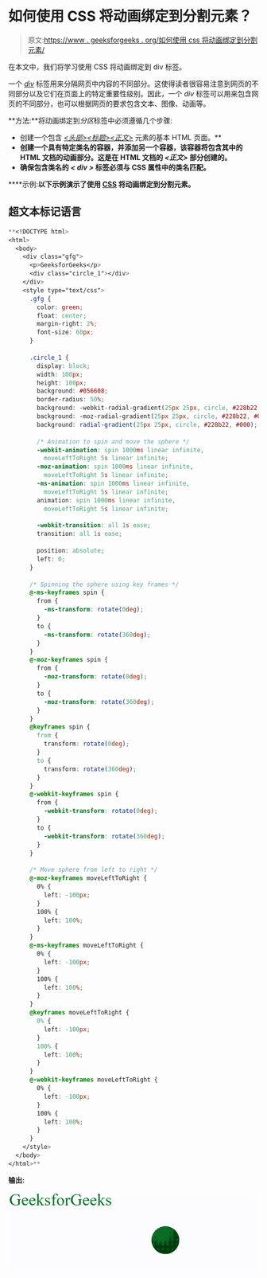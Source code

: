 # 如何使用 CSS 将动画绑定到分割元素？

> 原文:[https://www . geeksforgeeks . org/如何使用 css 将动画绑定到分割元素/](https://www.geeksforgeeks.org/how-to-bind-an-animation-to-a-division-element-using-css/)

在本文中，我们将学习使用 CSS 将动画绑定到 div 标签。

一个 [*div*](https://www.geeksforgeeks.org/div-tag-html/) 标签用来分隔网页中内容的不同部分。这使得读者很容易注意到网页的不同部分以及它们在页面上的特定重要性级别。因此，一个 *div* 标签可以用来包含网页的不同部分，也可以根据网页的要求包含文本、图像、动画等。

**方法:**将动画绑定到*分区*标签中必须遵循几个步骤:

*   创建一个包含 [*<头部>*](https://www.geeksforgeeks.org/html-head-tag/)*[*<标题>*](https://www.geeksforgeeks.org/html-title-tag/)*[*<正文>*](https://www.geeksforgeeks.org/html-body-tag/) 元素的基本 HTML 页面。**
*   **创建一个具有特定类名的容器，并添加另一个容器，该容器将包含其中的 HTML 文档的动画部分。这是在 HTML 文档的 *<正文>* 部分创建的。**
*   **确保包含类名的 *< div >* 标签必须与 CSS 属性中的类名匹配。**

****示例:**以下示例演示了使用 [CSS](https://www.geeksforgeeks.org/css-tutorials/) 将动画绑定到分割元素。**

## **超文本标记语言**

```css
**<!DOCTYPE html>
<html>
  <body>
    <div class="gfg">
      <p>GeeksforGeeks</p>
      <div class="circle_1"></div>
    </div>
    <style type="text/css">
      .gfg {
        color: green;
        float: center;
        margin-right: 2%;
        font-size: 60px;
      }

      .circle_1 {
        display: block;
        width: 100px;
        height: 100px;
        background: #056608;
        border-radius: 50%;
        background: -webkit-radial-gradient(25px 25px, circle, #228b22, #000);
        background: -moz-radial-gradient(25px 25px, circle, #228b22, #000);
        background: radial-gradient(25px 25px, circle, #228b22, #000);

        /* Animation to spin and move the sphere */
        -webkit-animation: spin 1000ms linear infinite,
          moveLeftToRight 5s linear infinite;
        -moz-animation: spin 1000ms linear infinite,
          moveLeftToRight 5s linear infinite;
        -ms-animation: spin 1000ms linear infinite,
          moveLeftToRight 5s linear infinite;
        animation: spin 1000ms linear infinite,
          moveLeftToRight 5s linear infinite;

        -webkit-transition: all 1s ease;
        transition: all 1s ease;

        position: absolute;
        left: 0;
      }

      /* Spinning the sphere using key frames */
      @-ms-keyframes spin {
        from {
          -ms-transform: rotate(0deg);
        }
        to {
          -ms-transform: rotate(360deg);
        }
      }
      @-moz-keyframes spin {
        from {
          -moz-transform: rotate(0deg);
        }
        to {
          -moz-transform: rotate(360deg);
        }
      }
      @keyframes spin {
        from {
          transform: rotate(0deg);
        }
        to {
          transform: rotate(360deg);
        }
      }
      @-webkit-keyframes spin {
        from {
          -webkit-transform: rotate(0deg);
        }
        to {
          -webkit-transform: rotate(360deg);
        }
      }

      /* Move sphere from left to right */
      @-moz-keyframes moveLeftToRight {
        0% {
          left: -100px;
        }
        100% {
          left: 100%;
        }
      }
      @-ms-keyframes moveLeftToRight {
        0% {
          left: -100px;
        }
        100% {
          left: 100%;
        }
      }
      @keyframes moveLeftToRight {
        0% {
          left: -100px;
        }
        100% {
          left: 100%;
        }
      }
      @-webkit-keyframes moveLeftToRight {
        0% {
          left: -100px;
        }
        100% {
          left: 100%;
        }
      }
    </style>
  </body>
</html>**
```

****输出:****

**![](img/2385c9fb974b703a3ddbf24619c7dfaa.png)**